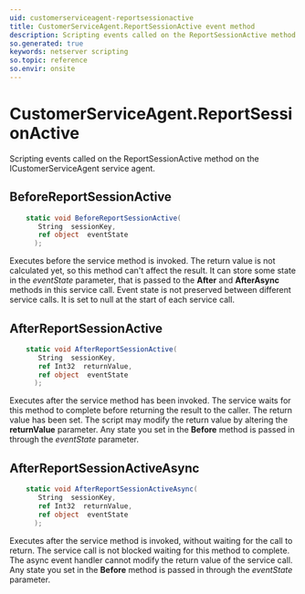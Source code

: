 ```yaml
---
uid: customerserviceagent-reportsessionactive
title: CustomerServiceAgent.ReportSessionActive event method
description: Scripting events called on the ReportSessionActive method on the CustomerServiceAgent service agent.
so.generated: true
keywords: netserver scripting
so.topic: reference
so.envir: onsite
---
```

# CustomerServiceAgent.ReportSessionActive

Scripting events called on the <see cref='M:ICustomerServiceAgent.ReportSessionActive'>ReportSessionActive</see> method on the <see cref='ICustomerServiceAgent'>ICustomerServiceAgent</see>  service agent.

## BeforeReportSessionActive
```cs
    static void BeforeReportSessionActive(
       String  sessionKey,
       ref object  eventState
      );
```
Executes before the service method is invoked.
The return value is not calculated yet, so this method can't affect the result.
It can store some state in the *eventState* parameter, that is passed to the **After** and **AfterAsync** methods in this service call.
Event state is not preserved between different service calls. It is set to null at the start of each service call.
## AfterReportSessionActive
```cs
    static void AfterReportSessionActive(
       String  sessionKey,
       ref Int32  returnValue,
       ref object  eventState
      );
```
Executes after the service method has been invoked. The service waits for this method to complete before returning the result to the caller.
The return value has been set. The script may modify the return value by altering the **returnValue** parameter.
Any state you set in the **Before** method is passed in through the *eventState* parameter.
## AfterReportSessionActiveAsync
```cs
    static void AfterReportSessionActiveAsync(
       String  sessionKey,
       ref Int32  returnValue,
       ref object  eventState
      );
```
Executes after the service method is invoked, without waiting for the call to return.
The service call is not blocked waiting for this method to complete.
The async event handler cannot modify the return value of the service call.
Any state you set in the **Before** method is passed in through the *eventState* parameter.


